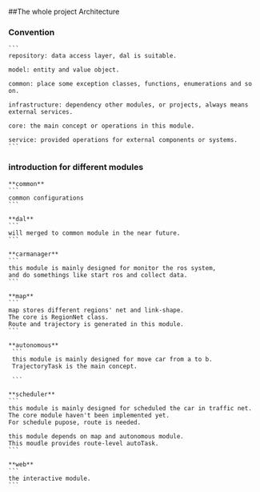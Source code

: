 ##The whole project Architecture

### Convention

    ```
    repository: data access layer, dal is suitable.
    
    model: entity and value object.
    
    common: place some exception classes, functions, enumerations and so on.
    
    infrastructure: dependency other modules, or projects, always means external services.
    
    core: the main concept or operations in this module.
    
    service: provided operations for external components or systems.
    ```
### introduction for different modules
    
    **common**
    ```
    common configurations 
    ```
    
    **dal**
    ```
    will merged to common module in the near future.
    ```
    
    **carmanager**
    ```
    this module is mainly designed for monitor the ros system,
    and do somethings like start ros and collect data.
    ```
    
    **map**
    ```
    map stores different regions' net and link-shape.
    The core is RegionNet class.
    Route and trajectory is generated in this module.
    ```
    
    **autonomous**
     ```
     this module is mainly designed for move car from a to b.
     TrajectoryTask is the main concept.
     
     ```
    
    **scheduler**
    ```
    this module is mainly designed for scheduled the car in traffic net.
    The core module haven't been implemented yet.
    For schedule pupose, route is needed.
    
    this module depends on map and autonomous module. 
    This moudle provides route-level autoTask.
    ```

    **web**
    ```
    the interactive module.
    ```